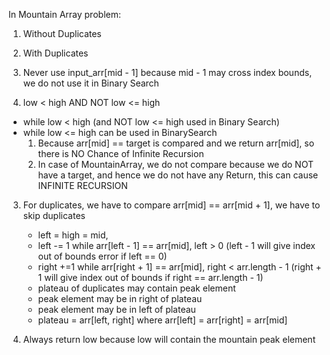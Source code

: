 In Mountain Array problem:

1. Without Duplicates
2. With Duplicates

3. Never use input_arr[mid - 1] because mid - 1 may cross index bounds, we do not use it in Binary Search
4. low < high AND NOT low <= high

- while low < high (and NOT low <= high used in Binary Search)
- while low <= high can be used in BinarySearch
  1.  Because arr[mid] == target is compared and we return arr[mid], so there is NO Chance of Infinite Recursion
  2.  In case of MountainArray, we do not compare because we do NOT have a target, and hence we do not have any Return,
      this can cause INFINITE RECURSION

3. For duplicates, we have to compare arr[mid] == arr[mid + 1], we have to skip duplicates

   - left = high = mid,
   - left -= 1 while arr[left - 1] == arr[mid], left > 0 (left - 1 will give index out of bounds error if left == 0)
   - right +=1 while arr[right + 1] == arr[mid], right < arr.length - 1 (right + 1 will give index out of bounds if right == arr.length - 1)
   - plateau of duplicates may contain peak element
   - peak element may be in right of plateau
   - peak element may be in left of plateau
   - plateau = arr[left, right] where arr[left] = arr[right] = arr[mid]

4. Always return low because low will contain the mountain peak element
